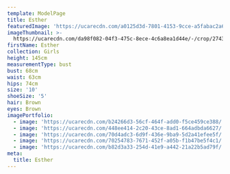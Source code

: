 ```yaml
---
template: ModelPage
title: Esther
featuredImage: 'https://ucarecdn.com/a0125d3d-7801-4153-9cce-a5fabac2a61f/'
imageThumbnail: >-
  https://ucarecdn.com/da98f082-04f3-475c-8ece-4c6a8ea1d44e/-/crop/2743x3543/1406,19/-/preview/
firstName: Esther
collection: Girls
height: 145cm
measurementType: bust
bust: 68cm
waist: 63cm
hips: 74cm
size: '10'
shoeSize: '5'
hair: Brown
eyes: Brown
imagePortfolio:
  - image: 'https://ucarecdn.com/b24266d3-56cf-464f-add0-f5ce459ce388/'
  - image: 'https://ucarecdn.com/448ee414-2c20-43ce-8ad1-664adbda6627/'
  - image: 'https://ucarecdn.com/70d4adc3-6d9f-436e-9ba9-5d2a41efee5f/'
  - image: 'https://ucarecdn.com/70254783-7671-452f-a05b-f1b47be5f4c1/'
  - image: 'https://ucarecdn.com/b82d3a33-254d-41e9-a442-21a22b5ad79f/'
meta:
  title: Esther
---
```


